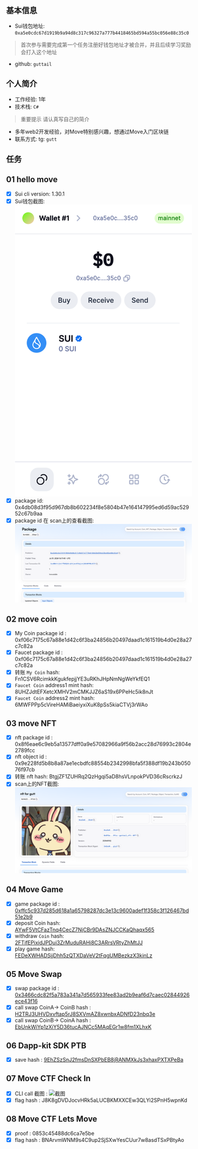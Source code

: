 ## 基本信息
- Sui钱包地址: `0xa5e0cdc67d1919b9a94d8c317c96327a777b4418465bd594a55bc056e88c35c0`
> 首次参与需要完成第一个任务注册好钱包地址才被合并，并且后续学习奖励会打入这个地址
- github: `guttail`

## 个人简介
- 工作经验: 1年
- 技术栈: `C#`
> 重要提示 请认真写自己的简介
- 多年web2开发经验，对Move特别感兴趣，想通过Move入门区块链
- 联系方式: tg: `gutt` 

## 任务

##   01 hello move  
- [x] Sui cli version: 1.30.1
- [x] Sui钱包截图: ![Sui钱包截图](./notes/0.png)
- [x] package id: 0x4db08d3f95d967db8b602234f8e5804b47e164147995ed6d59ac52952c67b9aa
- [x] package id 在 scan上的查看截图:![Scan截图](./notes/1.png)

##   02 move coin
- [x] My Coin package id :  0xf06c7175c67a88e1d42c6f3ba24856b20497daad1c161519b4d0e28a27c7c82a
- [x] Faucet package id : 0xf06c7175c67a88e1d42c6f3ba24856b20497daad1c161519b4d0e28a27c7c82a
- [x] 转账 `My Coin` hash:  Fn1CSV6RcimkkKgukfepjjYE3uRKhJHpNmNgWeYkfEQ1
- [x] `Faucet Coin` address1 mint hash:  8UHZJdtEFXetcXMHV2mCMKJJZ6aS19x6PPeHc5ik8nJt
- [x] `Faucet Coin` address2 mint hash:  6MWFPPp5cVireHAMiBaeiyxiXuK8pSs5kiaCTVj3rWAo

##   03 move NFT
- [x] nft package id : 0x8f6eae6c9eb5a13577dff0a9e57082966a9f56b2acc28d76993c2804e2789fcc
- [x] nft object id : 0x9e228fd5b8b8a87ae1ecbdfc88554b2342998bfa5f388df19b243b05076f97cb
- [x] 转账 nft  hash: BtgjZF1ZUHRq2QzHgqi5aD8hsVLnpokPVD36cRscrkzJ
- [x] scan上的NFT截图:![Scan截图](./notes/3.png)

##   04 Move Game
- [x] game package id : [0xffc5c937d285d618a1a65798287dc3e13c9600adef1f358c3f126467bd51e2b9](https://testnet.suivision.xyz/package/0xffc5c937d285d618a1a65798287dc3e13c9600adef1f358c3f126467bd51e2b9)
- [x] deposit Coin hash: [AYwF5VtCFazTnq4CecZ7NjCBr9DAsZNJCCKaQhaqx565](https://testnet.suivision.xyz/txblock/AYwF5VtCFazTnq4CecZ7NjCBr9DAsZNJCCKaQhaqx565)
- [x] withdraw `Coin` hash:  [2FTifEPixidJPDui3ZrMuduRAHi8C3ARrsVRtyZhMtJJ](https://testnet.suivision.xyz/txblock/2FTifEPixidJPDui3ZrMuduRAHi8C3ARrsVRtyZhMtJJ)
- [x] play game hash: [FEDeXWHADSjjDhh5zQTXDaVeV2tFqgUMBezkzX3kinLz](https://testnet.suivision.xyz/txblock/FEDeXWHADSjjDhh5zQTXDaVeV2tFqgUMBezkzX3kinLz)

##   05 Move Swap
- [x] swap package id : [0x3466cdc82f5a783a341a7d565933fee83ad2b9eaf6d7caec02844926ece43f16](https://suivision.xyz/package/0x3466cdc82f5a783a341a7d565933fee83ad2b9eaf6d7caec02844926ece43f16)
- [x] call swap CoinA-> CoinB  hash : [H2TRJ3UHVDxvftap5rJ8SXVmAZ8xwnbxADNfD23nbq3e](https://suivision.xyz/txblock/H2TRJ3UHVDxvftap5rJ8SXVmAZ8xwnbxADNfD23nbq3e)
- [x] call swap CoinB-> CoinA  hash : [EbUnkWiYp1zXiY5D36tucAJNCc5MAqEGr1w8fm1XLhxK](https://suivision.xyz/txblock/EbUnkWiYp1zXiY5D36tucAJNCc5MAqEGr1w8fm1XLhxK) 

##   06 Dapp-kit SDK PTB
- [x] save hash : [9EhZSzSnJ2fmsDnSXPbEB8jRANMXkJs3xhaxPXTXPeBa](https://suivision.xyz/txblock/9EhZSzSnJ2fmsDnSXPbEB8jRANMXkJs3xhaxPXTXPeBa)

##   07 Move CTF Check In
- [x] CLI call 截图 : ![截图](./notes/4.png)
- [x] flag hash : J8K8gDVDJocvHRk5aLUCBKMXXCEw3QLYi2SPnH5wpnKd

##   08 Move CTF Lets Move
- [x] proof : 0853c45488dc6ca7e5be
- [x] flag hash : BNArvmWNM9s4C9up2SjSXwYesCUur7w8asdTSxPBtyAo
